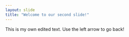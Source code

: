 ```yaml
---
layout: slide
title: "Welcome to our second slide!"
---
```

This is my own edited text.
Use the left arrow to go back!
